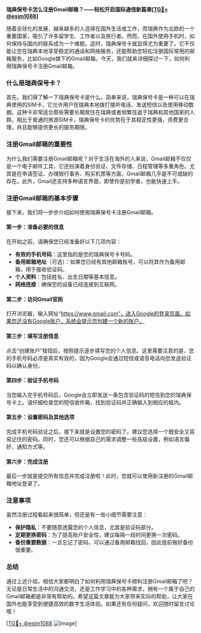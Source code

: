 **瑞典保号卡怎么注册Gmail邮箱？——轻松开启国际通信新篇章[[TG💪+ @esim1088](https://t.me/s/esim1088)]**

随着全球化的发展，越来越多的人选择在国外生活或工作，而瑞典作为北欧的一个重要国家，吸引了许多留学生、工作者以及旅行者。然而，在国外使用手机时，如何保持与国内的联系成为一个难题。这时，瑞典保号卡就显得尤为重要了。它不仅能让您在瑞典本地享受稳定的通话和网络服务，还能帮助您轻松注册国际常用的邮箱服务，比如Google旗下的Gmail邮箱。今天，我们就来详细探讨一下，如何利用瑞典保号卡注册Gmail邮箱。

### 什么是瑞典保号卡？

首先，我们得了解一下瑞典保号卡是什么。简单来说，瑞典保号卡是一种可以在瑞典使用的SIM卡，它允许用户在瑞典本地拨打接听电话、发送短信以及使用移动数据。这种卡非常适合那些需要长期居住在瑞典或者频繁往返于瑞典和其他国家的人群。相比于普通的旅游SIM卡，瑞典保号卡的优势在于其稳定性更强，资费更合理，并且能够提供更长的服务期限。

### 注册Gmail邮箱的重要性

为什么我们需要注册Gmail邮箱呢？对于生活在海外的人来说，Gmail邮箱不仅仅是一个电子邮件工具，它还扮演着身份验证、文件存储、日程管理等多重角色。尤其是在申请签证、办理银行事务、购买机票等方面，Gmail邮箱几乎是不可或缺的存在。此外，Gmail还支持多种语言界面，即使你是初学者，也能快速上手。

### 注册Gmail邮箱的基本步骤

接下来，我们将一步步介绍如何使用瑞典保号卡注册Gmail邮箱。

#### 第一步：准备必要的信息

在开始之前，请确保您已经准备好以下几项内容：

- **有效的手机号码**：这里指的是您的瑞典保号卡号码。
- **备用邮箱地址**（可选）：如果您已经有其他邮箱账号，可以将其作为备用邮箱，用于接收验证码。
- **个人资料**：包括姓名、出生日期等基本信息。
- **网络连接**：确保您的设备已经连接到互联网。

#### 第二步：访问Gmail官网

打开浏览器，输入网址“https://www.gmail.com”，进入Google的登录页面。如果您还没有Google账户，系统会提示您创建一个新的账户。

#### 第三步：填写注册信息

点击“创建账户”按钮后，按照提示逐步填写您的个人信息。这里需要注意的是，您的手机号码必须是真实有效的，因为Google会通过短信或语音电话向您发送验证码以确认身份。

#### 第四步：验证手机号码

当您输入完手机号码后，Google会立即发送一条包含验证码的短信到您的瑞典保号卡上。请仔细检查您的短信收件箱，找到验证码并正确输入到相应的框内。

#### 第五步：设置密码及其他选项

完成手机号码验证之后，接下来就是设置您的密码了。建议您选择一个既安全又容易记住的密码。同时，您还可以根据自己的需求调整一些高级设置，例如语言偏好、通知方式等。

#### 第六步：完成注册

最后一步就是提交所有信息并完成注册啦！此时，您就可以使用新注册的Gmail邮箱地址登录了。

### 注意事项

虽然注册过程看起来很简单，但还是有一些小细节需要注意：

- **保护隐私**：不要随意透露您的个人信息，尤其是验证码部分。
- **定期更换密码**：为了提高账户安全性，建议每隔一段时间更换一次密码。
- **备份重要数据**：一旦忘记了密码，可以通过备用邮箱找回，因此提前做好备份很重要。

### 总结

通过上述介绍，相信大家都明白了如何利用瑞典保号卡顺利注册Gmail邮箱了吧？无论是日常生活中的沟通交流，还是工作学习中的各种需求，拥有一个属于自己的Gmail邮箱都是非常有帮助的。希望这篇文章能为大家带来实际的帮助，让大家在国外也能享受到便捷高效的数字生活体验。如果还有任何疑问，欢迎随时留言讨论哦！

[[TG💪+ @esim1088](https://t.me/s/esim1088) ![Image](https://i.postimg.cc/4NQfJmqS/Snipaste-2025-05-13-00-14-12.png)]